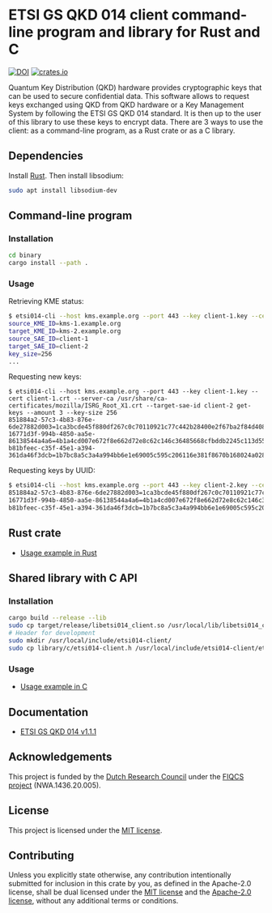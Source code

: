 # ETSI GS QKD 014 client command-line program and library for Rust and C

[![DOI](https://data.4tu.nl/v3/datasets/3618fc0a-6b89-46c3-8199-5cf5bdb46a29/doi-badge.svg)](https://doi.org/10.4121/3618fc0a-6b89-46c3-8199-5cf5bdb46a29)
[![crates.io](https://img.shields.io/crates/v/etsi014-client?style=flat)](https://crates.io/crates/etsi014-client)

Quantum Key Distribution (QKD) hardware provides cryptographic keys that can be used to secure confidential data. This software allows to request keys exchanged using QKD from QKD hardware or a Key Management System by following the ETSI GS QKD 014 standard. It is then up to the user of this library to use these keys to encrypt data. There are 3 ways to use the client: as a command-line program, as a Rust crate or as a C library.

## Dependencies

Install [Rust](https://www.rust-lang.org/tools/install).
Then install libsodium:

```bash
sudo apt install libsodium-dev
```

## Command-line program

### Installation

```bash
cd binary
cargo install --path .
```

### Usage

Retrieving KME status:

```bash
$ etsi014-cli --host kms.example.org --port 443 --key client-1.key --cert client-1.crt --server-ca server-ca.crt --target-sae-id client-2 status
source_KME_ID=kms-1.example.org
target_KME_ID=kms-2.example.org
source_SAE_ID=client-1
target_SAE_ID=client-2
key_size=256
...
```

Requesting new keys:

```
$ etsi014-cli --host kms.example.org --port 443 --key client-1.key --cert client-1.crt --server-ca /usr/share/ca-certificates/mozilla/ISRG_Root_X1.crt --target-sae-id client-2 get-keys --amount 3 --key-size 256
851884a2-57c3-4b83-876e-6de27882d003=1ca3bcde45f880df267c0c70110921c77c442b28400e2f67ba2f84d408aa2a1c
16771d3f-994b-4850-aa5e-86138544a4a6=4b1a4cd007e672f8e662d72e8c62c146c36485668cfbddb2245c113d551b41fa
b81bfeec-c35f-45e1-a394-361da46f3dcb=1b7bc8a5c3a4a994bb6e1e69005c595c206116e381f8670b168024a028d21277
```

Requesting keys by UUID:

```bash
$ etsi014-cli --host kms.example.org --port 443 --key client-2.key --cert client-2.crt --server-ca /usr/share/ca-certificates/mozilla/ISRG_Root_X1.crt --target-sae-id client-1 get-keys-by-ids --ids=851884a2-57c3-4b83-876e-6de27882d003,16771d3f-994b-4850-aa5e-86138544a4a6,b81bfeec-c35f-45e1-a394-361da46f3dcb
851884a2-57c3-4b83-876e-6de27882d003=1ca3bcde45f880df267c0c70110921c77c442b28400e2f67ba2f84d408aa2a1c
16771d3f-994b-4850-aa5e-86138544a4a6=4b1a4cd007e672f8e662d72e8c62c146c36485668cfbddb2245c113d551b41fa
b81bfeec-c35f-45e1-a394-361da46f3dcb=1b7bc8a5c3a4a994bb6e1e69005c595c206116e381f8670b168024a028d21277
```

## Rust crate

* [Usage example in Rust](binary/src/main.rs)

## Shared library with C API

### Installation

```bash
cargo build --release --lib
sudo cp target/release/libetsi014_client.so /usr/local/lib/libetsi014_client.so
# Header for development
sudo mkdir /usr/local/include/etsi014-client/
sudo cp library/c/etsi014-client.h /usr/local/include/etsi014-client/etsi014-client.h
```

### Usage

* [Usage example in C](examples/c/)

## Documentation

* [ETSI GS QKD 014 v1.1.1](https://www.etsi.org/deliver/etsi_gs/QKD/001_099/014/01.01.01_60/gs_qkd014v010101p.pdf)

## Acknowledgements

This project is funded by the [Dutch Research Council](https://www.nwo.nl/en) under the [FIQCS project](https://www.fiqcs.nl/) (NWA.1436.20.005).

## License

This project is licensed under the [MIT license](LICENSE).

## Contributing

Unless you explicitly state otherwise, any contribution intentionally submitted for inclusion in this crate by you, as defined in the Apache-2.0 license, shall be dual licensed under the [MIT license](LICENSE) and the [Apache-2.0 license](https://www.apache.org/licenses/LICENSE-2.0.txt), without any additional terms or conditions.
